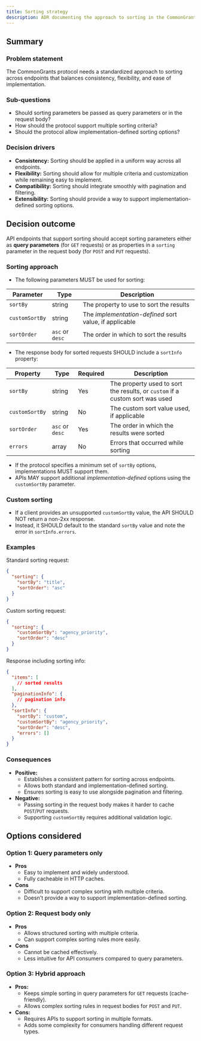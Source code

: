 ```yaml
---
title: Sorting strategy
description: ADR documenting the approach to sorting in the CommonGrants protocol.
---
```


## Summary

### Problem statement

The CommonGrants protocol needs a standardized approach to sorting across endpoints that balances consistency, flexibility, and ease of implementation.

### Sub-questions

- Should sorting parameters be passed as query parameters or in the request body?
- How should the protocol support multiple sorting criteria?
- Should the protocol allow implementation-defined sorting options?

### Decision drivers

- **Consistency:** Sorting should be applied in a uniform way across all endpoints.
- **Flexibility:** Sorting should allow for multiple criteria and customization while remaining easy to implement.
- **Compatibility:** Sorting should integrate smoothly with pagination and filtering.
- **Extensibility:** Sorting should provide a way to support implementation-defined sorting options.

## Decision outcome

API endpoints that support sorting should accept sorting parameters either as **query parameters** (for `GET` requests) or as properties in a `sorting` parameter in the request body (for `POST` and `PUT` requests).

### Sorting approach

- The following parameters MUST be used for sorting:

| Parameter      | Type            | Description                                            |
| -------------- | --------------- | ------------------------------------------------------ |
| `sortBy`       | string          | The property to use to sort the results                |
| `customSortBy` | string          | The _implementation-defined_ sort value, if applicable |
| `sortOrder`    | `asc` or `desc` | The order in which to sort the results                 |

- The response body for sorted requests SHOULD include a `sortInfo` property:

| Property       | Type            | Required | Description                                                                  |
| -------------- | --------------- | -------- | ---------------------------------------------------------------------------- |
| `sortBy`       | string          | Yes      | The property used to sort the results, or `custom` if a custom sort was used |
| `customSortBy` | string          | No       | The custom sort value used, if applicable                                    |
| `sortOrder`    | `asc` or `desc` | Yes      | The order in which the results were sorted                                   |
| `errors`       | array           | No       | Errors that occurred while sorting                                           |

- If the protocol specifies a minimum set of `sortBy` options, implementations MUST support them.
- APIs MAY support additional _implementation-defined_ options using the `customSortBy` parameter.

### Custom sorting

- If a client provides an unsupported `customSortBy` value, the API SHOULD NOT return a non-2xx response.
- Instead, it SHOULD default to the standard `sortBy` value and note the error in `sortInfo.errors`.

### Examples

Standard sorting request:

```json
{
  "sorting": {
    "sortBy": "title",
    "sortOrder": "asc"
  }
}
```

Custom sorting request:

```json
{
  "sorting": {
    "customSortBy": "agency_priority",
    "sortOrder": "desc"
  }
}
```

Response including sorting info:

```json
{
  "items": [
    // sorted results
  ],
  "paginationInfo": {
    // pagination info
  },
  "sortInfo": {
    "sortBy": "custom",
    "customSortBy": "agency_priority",
    "sortOrder": "desc",
    "errors": []
  }
}
```

### Consequences

- **Positive:**
  - Establishes a consistent pattern for sorting across endpoints.
  - Allows both standard and implementation-defined sorting.
  - Ensures sorting is easy to use alongside pagination and filtering.
- **Negative:**
  - Passing sorting in the request body makes it harder to cache `POST`/`PUT` requests.
  - Supporting `customSortBy` requires additional validation logic.

## Options considered

### Option 1: Query parameters only

- **Pros**
  - Easy to implement and widely understood.
  - Fully cacheable in HTTP caches.
- **Cons**
  - Difficult to support complex sorting with multiple criteria.
  - Doesn't provide a way to support implementation-defined sorting.

### Option 2: Request body only

- **Pros**
  - Allows structured sorting with multiple criteria.
  - Can support complex sorting rules more easily.
- **Cons**
  - Cannot be cached effectively.
  - Less intuitive for API consumers compared to query parameters.

### Option 3: Hybrid approach

- **Pros:**
  - Keeps simple sorting in query parameters for `GET` requests (cache-friendly).
  - Allows complex sorting rules in request bodies for `POST` and `PUT`.
- **Cons:**
  - Requires APIs to support sorting in multiple formats.
  - Adds some complexity for consumers handling different request types.
